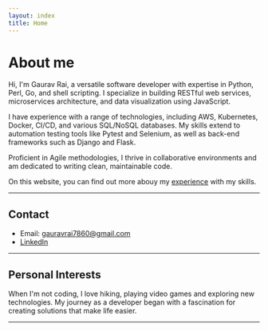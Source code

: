 ```yaml
---
layout: index
title: Home
---
```


# About me

Hi, I'm Gaurav Rai, a versatile software developer with expertise in Python, Perl, Go, and shell scripting. I specialize in building RESTful web services, microservices architecture, and data visualization using JavaScript.

I have experience with a range of technologies, including AWS, Kubernetes, Docker, CI/CD, and various SQL/NoSQL databases. My skills extend to automation testing tools like Pytest and Selenium, as well as back-end frameworks such as Django and Flask.

Proficient in Agile methodologies, I thrive in collaborative environments and am dedicated to writing clean, maintainable code.

On this website, you can find out more abouy my <a href="{% link experience.md %}">experience</a> with my skills.

* * *

## Contact

- Email: [gauravrai7860@gmail.com](mailto:gauravrai7860@gmail.com)
- [LinkedIn](https://www.linkedin.com/in/rai-gaurav)

* * *

## Personal Interests

When I'm not coding, I love hiking, playing video games and exploring new technologies. My journey as a developer began with a fascination for creating solutions that make life easier.

* * *
